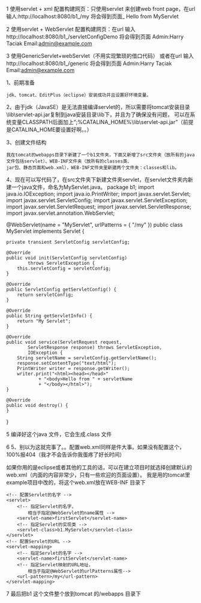 
1 使用servlet + xml 配置构建网页：只使用servlet 来创建web front page，在url 输人:http://localhost:8080/b1_/my
将会得到页面_
Hello from MyServlet

2 使用servlet + WebServlet 配置构建网页：在url 输入http://localhost:8080/b1_/servletConfigDemo
将会得到页面
Admin:Harry Taciak
Email:admin@example.com

3 使用GenericServlet+webServlet（不用实现繁琐的借口代码）
或者在url 输入 http://localhost:8080/b1_/generic
将会得到页面
Admin:Harry Taciak
Email:admin@example.com

1、前期准备

    jdk、tomcat、EditPlus（eclipse）安装成功并且设置好环境变量。

2、由于jdk（JavaSE）是无法直接编译servlet的，所以需要将tomcat安装目录\lib\servlet-api.jar复制到java安装目录\lib下，并且为了确保没有问题，
可以在系统变量CLASSPATH后面加上“;%CATALINA_HOME%\lib\servlet-api.jar”（前提是CATALINA_HOME要设置好啊。。）

3、创建文件结构

    我在tomcat的webapps目录下新建了一个b1文件夹，下面又新增了src文件夹（放所有的java文件包括servlet）、WEB-INF文件夹（放所有的classes类、
    jar包、静态页面和web.xml），WEB-INF文件夹里新建两个文件夹：classes和lib。

4、现在可以写代码了，在src文件夹下新建文件夹servlet，在servlet文件夹内新建一个java文件，命名为MyServlet.java。
package b1;
import java.io.IOException;
import java.io.PrintWriter;
import javax.servlet.Servlet;
import javax.servlet.ServletConfig;
import javax.servlet.ServletException;
import javax.servlet.ServletRequest;
import javax.servlet.ServletResponse;
import javax.servlet.annotation.WebServlet;

@WebServlet(name = "MyServlet", urlPatterns = { "/my" })
public class MyServlet implements Servlet {
    
    private transient ServletConfig servletConfig;

    @Override
    public void init(ServletConfig servletConfig)
            throws ServletException {
        this.servletConfig = servletConfig;
    }
    
    @Override
    public ServletConfig getServletConfig() {
        return servletConfig;
    }

    @Override
    public String getServletInfo() {
        return "My Servlet";
    }

    @Override
    public void service(ServletRequest request,
            ServletResponse response) throws ServletException,
            IOException {
        String servletName = servletConfig.getServletName();
        response.setContentType("text/html");
        PrintWriter writer = response.getWriter();
        writer.print("<html><head></head>"
                + "<body>Hello from " + servletName 
                + "</body></html>");
    }

    @Override
    public void destroy() {
    }    
}

5 编译好这个java 文件，它会生成.class 文件

6 5、别以为这就完事了。。配置web.xml同样是件大事。如果没有配置这个，100%报404（我才不会告诉你我蛋疼了好长时间）

如果你用的是eclipse或者其他的工具的话，可以在建立项目时就选择创建默认的web.xml（内面的内容非常少，只有一些欢迎的页面设置）。
我是用的tomcat里example项目中改的，将这个web.xml放在WEB-INF 目录下
<?xml version="1.0" encoding="GBK"?>
<web-app xmlns="http://xmlns.jcp.org/xml/ns/javaee"
	xmlns:xsi="http://www.w3.org/2001/XMLSchema-instance"
	xsi:schemaLocation="http://xmlns.jcp.org/xml/ns/javaee
	http://xmlns.jcp.org/xml/ns/javaee/web-app_3_1.xsd"
	version="3.1">

	<!-- 配置Servlet的名字 -->
	<servlet>
		<!-- 指定Servlet的名字，
			相当于指定@WebServlet的name属性 -->
		<servlet-name>firstServlet</servlet-name>
		<!-- 指定Servlet的实现类 -->
		<servlet-class>b1.MyServlet</servlet-class>
	</servlet>
	<!-- 配置Servlet的URL -->
	<servlet-mapping>
		<!-- 指定Servlet的名字 -->
		<servlet-name>firstServlet</servlet-name>
		<!-- 指定Servlet映射的URL地址，
			相当于指定@WebServlet的urlPatterns属性-->
		<url-pattern>/my</url-pattern>
	</servlet-mapping>

</web-app>

7 最后把b1 这个文件整个放到tomcat 的/webapps 目录下


